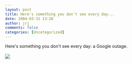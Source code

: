 ```yaml
---
layout: post
title: Here's something you don't see every day...
date: 2004-03-31 13:28
author: jrj
comments: false
categories: [Uncategorized]
---
```

Here's something you don't see every day: a Google outage.
<br />
<br /><img src="http://www.jrj.org/googleerror.gif" />
